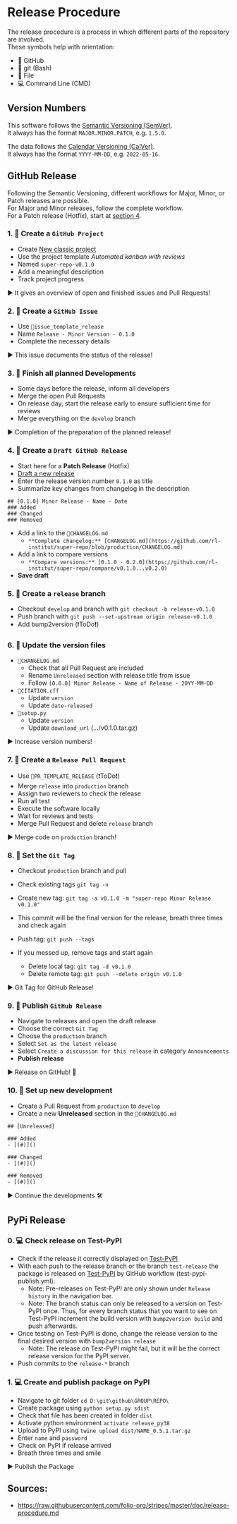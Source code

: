 # Release Procedure

The release procedure is a process in which different parts of the repository are involved.<br>
These symbols help with orientation:
* 🐙 GitHub
* 💠 git (Bash)
* 📝 File
* 💻 Command Line (CMD)


## Version Numbers

This software follows the [Semantic Versioning (SemVer)](https://semver.org/).<br>
It always has the format `MAJOR.MINOR.PATCH`, e.g. `1.5.0`.

The data follows the [Calendar Versioning (CalVer)](https://calver.org/).<br>
It always has the format `YYYY-MM-DD`, e.g. `2022-05-16`.


## GitHub Release

Following the Semantic Versioning, different workflows for Major, Minor, or Patch
releases are possible. <br>
For Major and Minor releases, follow the complete workflow.<br>
For a Patch release (Hotfix), start at [section 4](https://github.com/rl-institut/super-repo/blob/production/RELEASE_PROCEDURE.md#4--create-a-draft-github-release).

### 1. 🐙 Create a `GitHub Project`
* Create [New classic project](https://github.com/rl-institut/super-repo/projects?type=classic)
* Use the project template *Automated kanban with reviews*
* Named `super-repo-v0.1.0`
* Add a meaningful description
* Track project progress

▶️ It gives an overview of open and finished issues and Pull Requests!

### 2. 🐙 Create a `GitHub Issue`
* Use `📝issue_template_release`
* Name `Release - Minor Version - 0.1.0`
* Complete the necessary details

▶️ This issue documents the status of the release!

### 3. 🐙 Finish all planned Developments
* Some days before the release, inform all developers
* Merge the open Pull Requests
* On release day, start the release early to ensure sufficient time for reviews
* Merge everything on the `develop` branch

▶️ Completion of the preparation of the planned release!

### 4. 🐙 Create a `Draft GitHub Release`
* Start here for a **Patch Release** (Hotfix)
* [Draft a new release](https://github.com/rl-institut/super-repo/releases/new)
* Enter the release version number `0.1.0` as title
* Summarize key changes from changelog in the description
```
## [0.1.0] Minor Release - Name - Date
### Added
### Changed
### Removed
```
* Add a link to the `📝CHANGELOG.md`
    * `**Complete changelog:** [CHANGELOG.md](https://github.com/rl-institut/super-repo/blob/production/CHANGELOG.md)`
* Add a link to compare versions
    * `**Compare versions:** [0.1.0 - 0.2.0](https://github.com/rl-institut/super-repo/compare/v0.1.0...v0.2.0)`
* **Save draft**

### 5. 💠 Create a `release` branch
* Checkout `develop` and branch with `git checkout -b release-v0.1.0`
* Push branch with `git push --set-upstream origin release-v0.1.0`
* Add bump2version (❗ToDo❗) 

### 6. 📝 Update the version files
* `📝CHANGELOG.md`
    * Check that all Pull Request are included
    * Rename `Unreleased` section with release title from issue
    * Follow `[0.0.0] Minor Release - Name of Release - 20YY-MM-DD`
* `📝CITATION.cff`
    * Update `version`
    * Update `date-released`
* `📝setup.py`
    * Update `version`
    * Update `download_url` (.../v0.1.0.tar.gz)

▶️ Increase version numbers!

### 7. 🐙 Create a `Release Pull Request`
* Use `📝PR_TEMPLATE_RELEASE` (❗ToDo❗)
* Merge `release` into `production` branch
* Assign two reviewers to check the release
* Run all test
* Execute the software locally
* Wait for reviews and tests
* Merge Pull Request and delete `release` branch

▶️ Merge code on `production` branch!

### 8. 💠 Set the `Git Tag`
* Checkout `production` branch and pull
* Check existing tags `git tag -n`
* Create new tag: `git tag -a v0.1.0 -m "super-repo Minor Release v0.1.0"`
* This commit will be the final version for the release, breath three times and check again
* Push tag: `git push --tags`

* If you messed up, remove tags and start again
    * Delete local tag: `git tag -d v0.1.0`
    * Delete remote tag: `git push --delete origin v0.1.0`

▶️ Git Tag for GitHub Release!

### 9. 🐙 Publish `GitHub Release`
* Navigate to releases and open the draft release
* Choose the correct `Git Tag`
* Choose the `production` branch
* Select `Set as the latest release`
* Select `Create a discussion for this release` in category `Announcements`
* **Publish release**

▶️ Release on GitHub! 🚀

### 10. 🐙 Set up new development
* Create a Pull Request from `production` to `develop`
* Create a new **Unreleased** section in the `📝CHANGELOG.md`
```
## [Unreleased]

### Added
- [(#)]()

### Changed
- [(#)]()

### Removed
- [(#)]()
```

▶️ Continue the developments 🛠


## PyPi Release

### 0. 💻 Check release on Test-PyPI
* Check if the release it correctly displayed on [Test-PyPI](https://test.pypi.org/project/open-mastr/#history)
* With each push to the release branch or the branch `test-release` the package is released on [Test-PyPI](https://test.pypi.org/project/open-mastr/#history) by GitHub workflow (test-pypi-publish.yml).
  * Note: Pre-releases on Test-PyPI are only shown under `Release history` in the navigation bar.
  * Note: The branch status can only be released to a version on Test-PyPI once. Thus, for every branch status that you want to see on Test-PyPI increment the build version with `bump2version build` and push afterwards.
* Once testing on Test-PyPI is done, change the release version to the final desired version with `bump2version release`
  * Note: The release on Test-PyPI might fail, but it will be the correct release version for the PyPI server.
* Push commits to the `release-*` branch

### 1. 💻 Create and publish package on PyPI
* Navigate to git folder `cd D:\git\github\GROUP\REPO\`
* Create package using `python setup.py sdist`
* Check that file has been created in folder `dist`
* Activate python environment `activate release_py38`
* Upload to PyPI using `twine upload dist/NAME_0.5.1.tar.gz`
* Enter `name` and `password`
* Check on PyPI if release arrived
* Breath three times and smile

▶️ Publish the Package

## Sources:
* https://raw.githubusercontent.com/folio-org/stripes/master/doc/release-procedure.md
